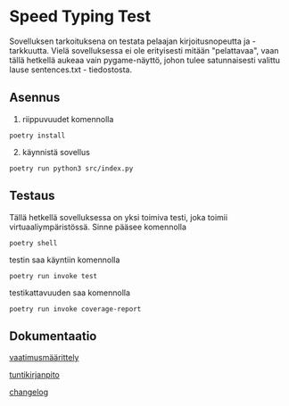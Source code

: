 # Speed Typing Test

Sovelluksen tarkoituksena on testata pelaajan kirjoitusnopeutta ja -tarkkuutta. Vielä sovelluksessa ei ole erityisesti mitään "pelattavaa", vaan tällä hetkellä aukeaa vain pygame-näyttö, johon tulee satunnaisesti valittu lause sentences.txt - tiedostosta.

## Asennus
1. riippuvuudet komennolla
```
poetry install
```
2. käynnistä sovellus
```
poetry run python3 src/index.py
```

## Testaus
Tällä hetkellä sovelluksessa on yksi toimiva testi, joka toimii virtuaaliympäristössä. Sinne pääsee komennolla
```
poetry shell
```
testin saa käyntiin komennolla
```
poetry run invoke test
```
testikattavuuden saa komennolla
```
poetry run invoke coverage-report
```

## Dokumentaatio
[vaatimusmäärittely](https://github.com/roosahut/ot-harjoitustyo/blob/master/dokumentaatio/vaatimusmaarittely.md)

[tuntikirjanpito](https://github.com/roosahut/ot-harjoitustyo/blob/master/dokumentaatio/tuntikirjanpito.md)

[changelog](https://github.com/roosahut/ot-harjoitustyo/blob/master/dokumentaatio/changelog.md)

